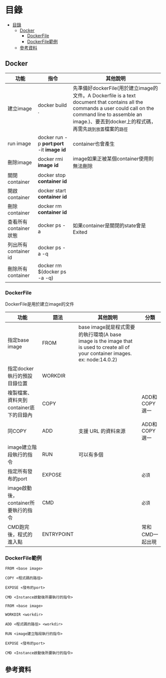 # 目錄

- [目錄](#目錄)
  - [Docker](#docker)
    - [DockerFile](#dockerfile)
    - [DockerFile範例](#dockerfile範例)
  - [參考資料](#參考資料)

## Docker

| 功能  | 指令  | 其他說明  |
| -------- | -------- | -------- |
| 建立image | docker build . | 先準備好dockerFile(用於建立image的文件。A Dockerfile is a text document that contains all the commands a user could call on the command line to assemble an image.)、要丟到docker上的程式碼，再需先`跳到放置`檔案的`路徑`  |
| run image | docker run -p **port:port** -it **image id** | container也會產生 |
| 刪除image | docker rmi **image id** | image如果正被某個container使用則無法刪除 |
| 關閉container | docker stop **container id** |  |
| 開啟container  | docker start **container id** |  |
| 刪除container  | docker rm **container id** |  |
| 查看所有container狀態 | docker ps -a | 如果container是關閉的state會是Exited |
| 列出所有container id | docker ps -a -q |  |
| 刪除所有container | docker rm $(docker ps -a -q) |  |

### DockerFile

DockerFile是用於建立image的文件

| 功能  | 語法  | 其他說明 | 分類 |
| -------- | -------- | -------- | -------- |
| 指定base image | FROM | base image就是程式需要的執行環境(A base image is the image that is used to create all of your container images. ex: node:14.0.2) |  |
| 指定docker執行的預設目錄位置 | WORKDIR |  |  |
| 複製檔案、資料夾到container底下的目錄內 | COPY |  | ADD和COPY選一 |
| 同COPY | ADD | 支援 URL 的資料來源 | ADD和COPY選一 |
| image建立階段執行的指令 | RUN | 可以有多個 |  |
| 指定所有發布的port | EXPOSE |  | `必須` |
| image啟動後，container所要執行的指令 | CMD |  | `必須` |
| CMD跑完後，程式的進入點 | ENTRYPOINT |  | 常和CMD一起出現 |

### DockerFile範例

```shell
FROM <base image>

COPY <程式碼的路徑>

EXPOSE <發布的port>

CMD <Instance啟動後所要執行的指令>
```

```shell
FROM <base image>

WORKDIR <workdir>

ADD <程式碼的路徑> <workdir>

RUN <image建立階段執行的指令>

EXPOSE <發布的port>

CMD <Instance啟動後所要執行的指令>
```

## 參考資料

[]()